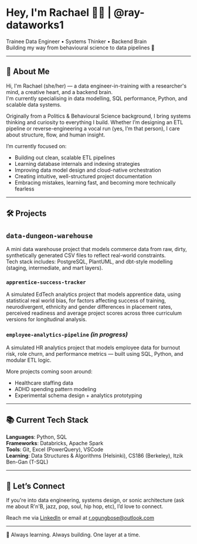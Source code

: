 # Hey, I'm Rachael 👋🏾 | @ray-dataworks1

Trainee Data Engineer • Systems Thinker • Backend Brain  
Building my way from behavioural science to data pipelines 🚀

---

## 🧠 About Me

Hi, I'm Rachael (she/her) — a data engineer-in-training with a researcher's mind, a creative heart, and a backend brain.  
I'm currently specialising in data modelling, SQL performance, Python, and scalable data systems.

Originally from a Politics & Behavioural Science background, I bring systems thinking and curiosity to everything I build. Whether I’m designing an ETL pipeline or reverse-engineering a vocal run (yes, I’m that person), I care about structure, flow, and human insight.

I’m currently focused on:

- Building out clean, scalable ETL pipelines  
- Learning database internals and indexing strategies  
- Improving data model design and cloud-native orchestration  
- Creating intuitive, well-structured project documentation  
- Embracing mistakes, learning fast, and becoming more technically fearless

---

## 🛠️ Projects

## `data-dungeon-warehouse`
A mini data warehouse project that models commerce data from raw, dirty, synthetically generated CSV files to reflect real-world constraints.  
Tech stack includes: PostgreSQL, PlantUML, and dbt-style modelling (staging, intermediate, and mart layers).

### `apprentice-success-tracker` 
A simulated EdTech analytics project that models apprentice data, using statistical real world bias, for factors affecting success of training, neurodivergent, ethnicity and gender differences in placement rates, perceived readiness and average project scores across three curriculum versions for longitudinal analysis.

### `employee-analytics-pipeline` *(in progress)*
A simulated HR analytics project that models employee data for burnout risk, role churn, and performance metrics — built using SQL, Python, and modular ETL logic.

More projects coming soon around:
- Healthcare staffing data  
- ADHD spending pattern modeling  
- Experimental schema design + analytics prototyping  

---

## 📚 Current Tech Stack

**Languages**: Python, SQL  
**Frameworks**: Databricks, Apache Spark  
**Tools**: Git, Excel (PowerQuery), VSCode  
**Learning**: Data Structures & Algorithms (Helsinki), CS186 (Berkeley), Itzik Ben-Gan (T-SQL)

---

## 🤝 Let’s Connect

If you're into data engineering, systems design, or sonic architecture (ask me about R'n'B, jazz, pop, soul, hip hop, etc), I’d love to connect.

Reach me via [LinkedIn](https://www.linkedin.com/in/rachaelogungbose/) or email at r.ogungbose@outlook.com

---
🧩 Always learning. Always building. One layer at a time.
